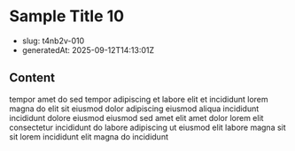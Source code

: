 # Sample Title 10

- slug: t4nb2v-010
- generatedAt: 2025-09-12T14:13:01Z

## Content
tempor amet do sed tempor adipiscing et labore elit et incididunt lorem magna do elit sit eiusmod dolor adipiscing eiusmod aliqua incididunt incididunt dolore eiusmod eiusmod sed amet elit amet dolor lorem elit consectetur incididunt do labore adipiscing ut eiusmod elit labore magna sit sit lorem incididunt elit magna do incididunt
